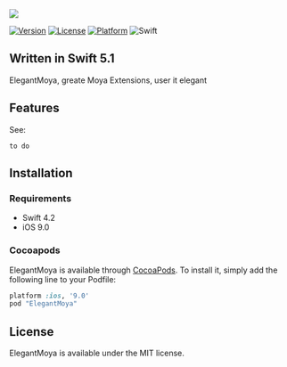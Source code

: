 <img src="![](https://tva1.sinaimg.cn/large/006tNbRwgy1g9it4ilhqdj310k0fewf0.jpg)">

[![Version](https://img.shields.io/cocoapods/v/ElegantMoya.svg?style=flat)](http://cocoapods.org/pods/ElegantMoya)
[![License](https://img.shields.io/cocoapods/l/ElegantMoya.svg?style=flat)](http://cocoapods.org/pods/ElegantMoya)
[![Platform](https://img.shields.io/cocoapods/p/ElegantMoya.svg?style=flat)](http://cocoapods.org/pods/ElegantMoya)
![Swift](https://img.shields.io/badge/%20in-swift%205.0-orange.svg)

## Written in Swift 5.1

ElegantMoya, greate Moya Extensions, user it elegant

## Features

See:

```
to do 
```

## Installation 

### Requirements 

- Swift 4.2
- iOS 9.0 

### Cocoapods

ElegantMoya is available through [CocoaPods](http://cocoapods.org). To install it, simply add the following line to your Podfile:

```ruby
platform :ios, '9.0'
pod "ElegantMoya"
```
## License 

ElegantMoya is available under the MIT license.
